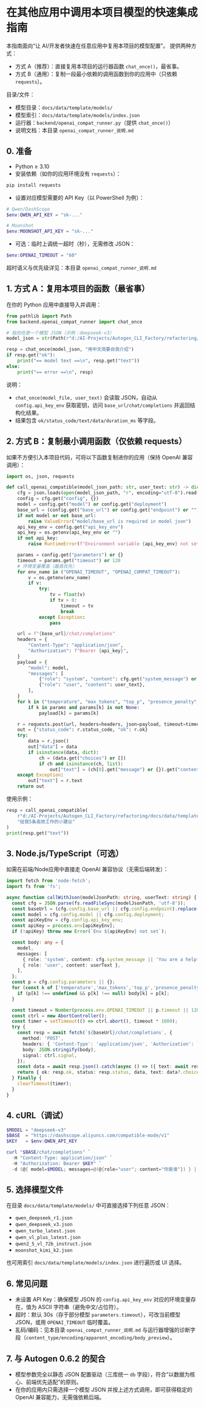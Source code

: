 # 在其他应用中调用本项目模型的快速集成指南

本指南面向“让 AI/开发者快速在任意应用中复用本项目的模型配置”。
提供两种方式：
- 方式 A（推荐）：直接复用本项目的运行器函数 `chat_once()`，最省事。
- 方式 B（通用）：复制一段最小依赖的调用函数到你的应用中（只依赖 `requests`）。

目录/文件：
- 模型目录：`docs/data/template/models/`
- 模型索引：`docs/data/template/models/index.json`
- 运行器：`backend/openai_compat_runner.py`（提供 `chat_once()`）
- 说明文档：本目录 `openai_compat_runner_说明.md`

## 0. 准备
- Python ≥ 3.10
- 安装依赖（如你的应用环境没有 `requests`）：
```powershell
pip install requests
```
- 设置对应模型需要的 API Key（以 PowerShell 为例）：
```powershell
# Qwen/DashScope
$env:QWEN_API_KEY = "sk-..."

# Moonshot
$env:MOONSHOT_API_KEY = "sk-..."
```
- 可选：临时上调统一超时（秒），无需修改 JSON：
```powershell
$env:OPENAI_TIMEOUT = "60"
```
超时语义与优先级详见：本目录 `openai_compat_runner_说明.md`

## 1. 方式 A：复用本项目的函数（最省事）
在你的 Python 应用中直接导入并调用：
```python
from pathlib import Path
from backend.openai_compat_runner import chat_once

# 指向任意一个模型 JSON（示例：deepseek-v3）
model_json = str(Path(r"d:/AI-Projects/Autogen_CLI_Factory/refactoring/docs/data/template/models/qwen_deepseek_v3.json"))

resp = chat_once(model_json, "用中文简要自我介绍")
if resp.get("ok"):
    print("== model text ==\n", resp.get("text"))
else:
    print("== error ==\n", resp)
```
说明：
- `chat_once(model_file, user_text)` 会读取 JSON，自动从 `config.api_key_env` 获取密钥，访问 `base_url/chat/completions` 并返回结构化结果。
- 结果包含 `ok/status_code/text/data/duration_ms` 等字段。

## 2. 方式 B：复制最小调用函数（仅依赖 requests）
如果不方便引入本项目代码，可将以下函数复制进你的应用（保持 OpenAI 兼容调用）：
```python
import os, json, requests

def call_openai_compatible(model_json_path: str, user_text: str) -> dict:
    cfg = json.loads(open(model_json_path, "r", encoding="utf-8").read())
    config = cfg.get("config", {})
    model = config.get("model") or config.get("deployment")
    base_url = (config.get("base_url") or config.get("endpoint") or "").rstrip("/")
    if not model or not base_url:
        raise ValueError("model/base_url is required in model json")
    api_key_env = config.get("api_key_env")
    api_key = os.getenv(api_key_env or "")
    if not api_key:
        raise RuntimeError(f"Environment variable {api_key_env} not set")

    params = config.get("parameters") or {}
    timeout = params.get("timeout") or 120
    # 环境变量覆盖（最高优先）
    for env_name in ("OPENAI_TIMEOUT", "OPENAI_COMPAT_TIMEOUT"):
        v = os.getenv(env_name)
        if v:
            try:
                tv = float(v)
                if tv > 0:
                    timeout = tv
                    break
            except Exception:
                pass

    url = f"{base_url}/chat/completions"
    headers = {
        "Content-Type": "application/json",
        "Authorization": f"Bearer {api_key}",
    }
    payload = {
        "model": model,
        "messages": [
            {"role": "system", "content": cfg.get("system_message") or "You are a helpful assistant."},
            {"role": "user", "content": user_text},
        ],
    }
    for k in ("temperature", "max_tokens", "top_p", "presence_penalty", "frequency_penalty"):
        if k in params and params[k] is not None:
            payload[k] = params[k]

    r = requests.post(url, headers=headers, json=payload, timeout=timeout)
    out = {"status_code": r.status_code, "ok": r.ok}
    try:
        data = r.json()
        out["data"] = data
        if isinstance(data, dict):
            ch = (data.get("choices") or [])
            if ch and isinstance(ch, list):
                out["text"] = (ch[0].get("message") or {}).get("content")
    except Exception:
        out["text"] = r.text
    return out
```
使用示例：
```python
resp = call_openai_compatible(
    r"d:/AI-Projects/Autogen_CLI_Factory/refactoring/docs/data/template/models/moonshot_kimi_k2.json",
    "给我5条高效工作的小建议"
)
print(resp.get("text"))
```

## 3. Node.js/TypeScript（可选）
如需在前端/Node应用中直接走 OpenAI 兼容协议（无需后端转发）：
```ts
import fetch from 'node-fetch';
import fs from 'fs';

async function callWithJson(modelJsonPath: string, userText: string) {
  const cfg = JSON.parse(fs.readFileSync(modelJsonPath, 'utf-8'));
  const baseUrl = (cfg.config.base_url || cfg.config.endpoint).replace(/\/$/, '');
  const model = cfg.config.model || cfg.config.deployment;
  const apiKeyEnv = cfg.config.api_key_env;
  const apiKey = process.env[apiKeyEnv];
  if (!apiKey) throw new Error(`Env ${apiKeyEnv} not set`);

  const body: any = {
    model,
    messages: [
      { role: 'system', content: cfg.system_message || 'You are a helpful assistant.' },
      { role: 'user', content: userText },
    ],
  };
  const p = cfg.config.parameters || {};
  for (const k of ['temperature','max_tokens','top_p','presence_penalty','frequency_penalty']){
    if (p[k] !== undefined && p[k] !== null) body[k] = p[k];
  }

  const timeout = Number(process.env.OPENAI_TIMEOUT || p.timeout || 120);
  const ctrl = new AbortController();
  const timer = setTimeout(() => ctrl.abort(), timeout * 1000);
  try {
    const resp = await fetch(`${baseUrl}/chat/completions`, {
      method: 'POST',
      headers: { 'Content-Type': 'application/json', 'Authorization': `Bearer ${apiKey}` },
      body: JSON.stringify(body),
      signal: ctrl.signal,
    });
    const data = await resp.json().catch(async () => ({ text: await resp.text() }));
    return { ok: resp.ok, status: resp.status, data, text: data?.choices?.[0]?.message?.content };
  } finally {
    clearTimeout(timer);
  }
}
```

## 4. cURL（调试）
```powershell
$MODEL = "deepseek-v3"
$BASE  = "https://dashscope.aliyuncs.com/compatible-mode/v1"
$KEY   = $env:QWEN_API_KEY

curl "$BASE/chat/completions" `
  -H "Content-Type: application/json" `
  -H "Authorization: Bearer $KEY" `
  -d (@{ model=$MODEL; messages=@(@{role="user"; content="你是谁"}) } | ConvertTo-Json)
```

## 5. 选择模型文件
在目录 `docs/data/template/models/` 中可直接选择下列任意 JSON：
- `qwen_deepseek_r1.json`
- `qwen_deepseek_v3.json`
- `qwen_turbo_latest.json`
- `qwen_vl_plus_latest.json`
- `qwen2_5_vl_72b_instruct.json`
- `moonshot_kimi_k2.json`

也可用索引 `docs/data/template/models/index.json` 进行遍历或 UI 选择。

## 6. 常见问题
- 未设置 API Key：确保模型 JSON 的 `config.api_key_env` 对应的环境变量存在，值为 ASCII 字符串（避免中文/占位符）。
- 超时：默认 30s（存于部分模型 `parameters.timeout`），可改当前模型 JSON，或用 `OPENAI_TIMEOUT` 临时覆盖。
- 乱码/编码：见本目录 `openai_compat_runner_说明.md` 与运行器增强的诊断字段（`content_type/encoding/apparent_encoding/body_preview`）。

## 7. 与 Autogen 0.6.2 的契合
- 模型参数完全以静态 JSON 配置驱动（三库统一 `db` 字段），符合“以数据为核心、前端优先适配”的原则。
- 在你的应用内只需选择一个模型 JSON 并按上述方式调用，即可获得稳定的 OpenAI 兼容能力，无需强依赖后端。
